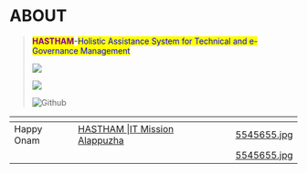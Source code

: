 # ABOUT



> <mark style="color:purple;">**HASTHAM**</mark>**-**<mark style="color:blue;">Holistic Assistance System for Technical and e-Governance Management</mark>
>
> ![](https://img.shields.io/badge/Content%2FData%20Managed%20By-KSITM%20Alappuzha-120078)&#x20;
>
> ![](https://img.shields.io/badge/Developed%20By-TEAM%20HASTHAM-7d0633?style=plastic)
>
> ![Github](https://img.shields.io/badge/Hosted%20on%20GitHub-181717.svg?\&style=plastic\&logo=github\&logoColor=white)

<table data-view="cards"><thead><tr><th></th><th data-type="users" data-multiple></th><th data-type="users" data-multiple></th><th data-hidden data-card-cover data-type="files"></th></tr></thead><tbody><tr><td>Happy Onam</td><td><a href="https://app.gitbook.com/u/jQQFAOTZMlVrcpfoyVT997bWhAv2">HASTHAM |IT Mission Alappuzha</a></td><td></td><td><a href="../.gitbook/assets/5545655.jpg">5545655.jpg</a></td></tr><tr><td></td><td></td><td></td><td><a href="../.gitbook/assets/5545655.jpg">5545655.jpg</a></td></tr></tbody></table>

